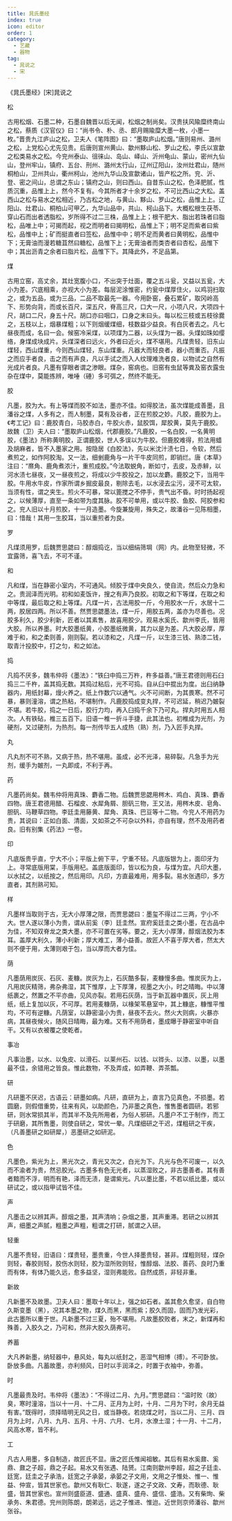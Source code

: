 ```yaml
---
title: 晁氏墨经
index: true
icon: editor
order: 1
category:
  - 艺藏
  - 器物
tag:
  - 晁说之
  - 宋
---
```


《晁氏墨经》[宋]晁说之  

松  

古用松烟、石墨二种，石墨自魏晋以后无闻，松烟之制尚矣。汉贵扶风隃糜终南山之松，蔡质《汉官仪》曰：“尚书令、朴、丞、郎月赐隃糜大墨一枚，小墨一枚。”晋贵九江庐山之松，卫夫人《笔阵图》曰：“墨取庐山松烟。”唐则易州、潞州之松，上党松心尤先见贵。后唐则宣州黄山、歙州黟山松、罗山之松，李氏以宣歙之松类易水之松。今兖州泰山、徂徕山、岛山、峄山、沂州龟山、蒙山，密州九仙山，登州牢山，镇府、五台、刑州、潞州太行山，辽州辽阳山，汝州灶君山，随州桐柏山，卫州共山，衢州柯山，池州九华山及宣歙诸山，皆产松之所。兖、沂、登、密之间山，总谓之东山；镇府之山，则曰西山。自昔东山之松，色泽肥腻，性质沉重，品惟上上，然今不复有。今其所者才十余岁之松，不可比西山之大松。盖西山之松与易水之松相近，乃古松之地，与黄山、黟山、罗山之松，品惟上上。辽阳山、灶君山、桐柏山可甲乙，九华山品中，共山、柯山品下。大概松根生茯苓、穿山石而出者透脂松，岁所得不过二三株，品惟上上；根干肥大、脂出若珠者曰脂松，品唯上中；可揭而起，视之而明者曰揭明松，品惟上下；明不足而紫者曰紫松，品惟中上；矿而挺直者曰签松，品惟中中；明不足而黄者曰黄明松，品惟中下；无膏油而漫若糖苴然曰糖松，品惟下上；无膏油者而类杏者曰杏松，品惟下中；其出沥青之余者曰脂片松，品惟下下。其降此外，不足品第。  

煤  

古用立窑，高丈余，其灶宽腹小口，不出突于灶面，覆之五斗瓮，又益以五瓮，大小为差。穴底相乘，亦视大小为差。每层泥涂惟密，约瓮中煤厚住火，以鸡羽扫取之，或为五品，或为三品，二品不取最先一器。今用卧窑，叠石累矿，取冈岭高下、形势向背，而或长百尺，深五尺，脊高三尺，口大一尺，小项八尺，大项四十尺，胡口二尺，身五十尺。胡口亦曰咽口，口身之末曰头。每以松三枝或五枝徐爨之，五枝以上，烟暴煤粗；以下则烟缓煤细，枝数益少益良。有白灰者去之。凡七昼夜而成，名曰一会。候窑冷采煤，以项煤为二器，以头煤为一器。头煤如珠如缨络，身煤成块成片。头煤深者曰远火，外者曰近火，煤不堪用。凡煤贵轻，旧东山煤轻，西山煤重，今则西山煤轻，东山煤重。凡器大而轻良者，器小而重否。凡振之而应手者良，击之而有声良，凡以手试之而入人纹理难洗者良，以物试之自然有光成片者良。凡墨有穿眼者谓之渗眼。煤杂，窑病也。旧窑有虫鼠等粪及窑衣露虫杂在煤中，莫能拣辨，唯唾（硾）多可弭之，然终不能无。  

胶  

凡墨，胶为大。有上等煤而胶不如法，墨亦不佳。如得胶法，虽次煤能成善墨，且潘谷之煤，人多有之，而人制墨，莫有及谷者，正在煎胶之妙。凡胶，鹿胶为上。《考工记》曰：鹿胶青白，马胶赤白，牛胶火赤，鼠胶饵，犀胶黄，莫先于鹿胶。故魏（卫）夫人曰：“墨取庐山松烟，代郡鹿胶。”凡鹿胶，一名白胶，一名黄明胶，《墨法》所称黄明胶，正谓鹿胶，世人多误以为牛胶。但鹿胶难得，煎法用蜡及胡麻者，皆不入墨家之用。按隐居《白胶法》，先以米沈汁渍七日，令软，然后煮煎之，如作阿胶淘。又一法，细剉鹿角与一片干牛皮同煎，即销烂。唐《本草》注曰：“爢角、鹿角煮浓汁，重煎成胶。”今法取蜕角，断如寸，去皮，及赤觪，以河水渍七昼夜，又一昼夜煎之，将成以少牛胶投之，加以龙麝。鹿胶之下，当用牛胶。牛用水牛皮，作家所谓乡掘皮最良，剔除去毛，以水浸去尘污，浸不可太软，当须有性，谓之夹生。煎火不可暴，常以篦搅之不停手，贵气出不昏。时时扬起视之，以候薄厚，直至一条如带为度其脉。胶不可单用，或以牛胶、鱼胶、阿胶参和之。兖人旧以十月煎胶，十一月造墨。今旋兼旋用，殊失之，故潘谷一见陈相墨，曰：惜哉！其用一生胶耳，当以重煎者为良。  

罗  

凡煤须用罗，后魏贾思勰曰：醇烟捣讫，当以细绢筛堈（网）内。此物至轻微，不宜露筛，喜飞去，不可不谨。  

和  

凡和煤，当在静密小室内，不可通风。倾胶于煤中央良久，使自流，然后众力急和之。贵润泽而光明。初和如麦饭许，搜之有声乃良胶。初取之和下等煤，在取之和中等煤，最后取之和上等煤。凡煤一片，古法用胶一斤，今用胶水一斤，水居十二两，胶居四两。所以不善。然贾思勰墨法，煤一斤，用胶五两，盖亦为尽善也。况胶多利久，胶少利新，匠者以其素售，故喜用胶少。观易水奚氏、歙州李氏，皆用大胶。所以养墨。时大胶墨纸黄，小胶墨纸微黄，其力以是为差。凡大胶必厚，厚难于和，和之柔则善，刚则裂。若以漆和之，凡煤一斤，以生漆三钱、熟漆二钱，取青汁投胶中，打之匀，和之如法。  

捣  

凡捣不厌多，魏韦仲将《墨法》：“铁臼中捣三万杵，杵多益善。”唐王君德则用石臼捣三二千杵，盖其捣无数。其捣过粘后，光不可捣。自从臼中掍出为度。出臼纳静器内，用纸封幕，熳火养之。纸上作数穴以通气。火不可间断，为其畏寒。然不可暴，暴则潼溶，谓之热粘，不堪制作。凡鹿胶捣成变丸捍，不可迟延，稍迟乃皴裂不堪。若牛胶，捣之一日后，胶行力均，再入臼捣千余下乃可丸。捍丸时用五人相次。人有铁砧，椎三五百下。旧语一椎一折斗手捷，此其法也。初椎成为光剂，为硬剂，又过硬剂，为热剂。每一剂传毕五人成热（熟）剂，乃入匠手丸捍。  

丸  

凡丸剂不可不熟，又病于热，热不堪用。虽成，必不光泽，易碎裂。凡急手为光剂，缓手为皴剂，一丸即成，不利于再。  

药  

凡墨药尚矣。魏韦仲将用真珠、麝香二物。后魏贾思勰用梣木、鸡白、真珠、麝香四物。唐王君德用醋、石榴皮、水犀角屑、胆矾三物，王又法，用梣木皮、皂角、胆矾、马鞭草四物。李廷圭用藤黄、犀角、真珠、巴豆等十二物。今兖人不用药为贵，其说曰：正如白面、清面，又如茶之不可杂以外料，亦自有理，然不及用药者良。旧有别集《药法》一卷。  

印  

凡底版贵乎直，宁大不小；平版上俯下平，宁重不轻。凡底版银为上，面印牙为上。寻常底版用棠，手版用杞。盖底版面印，皆以松为良，与煤为宜。凡印大墨，以水拭之，以纸按之，然后用印。凡印，方直最难用，用多裂。易水张遇印，多方直者，其剂熟可知。  

样  

凡墨样当取则于古，无大小厚薄之限，而贾思勰曰：墨玺不得过二三两，宁小不大。世人遂以薄小为贵，谓从前奚（李）廷圭然。宣府奚廷圭之类小墨，在古品中为佳，不知双脊龙之类大墨，亦不可置在劣等。要之，无大小厚薄，醇烟法胶为本耳。盖厚大利久，薄小利新；厚大难工，薄小益善。故匠人不喜于厚大者，然太大则不便于用，太薄则艰于包，当以厚而大者为佳。  

荫  

凡墨荫用炭灰、石灰、麦糠。炭灰为上，石灰酷多裂，麦糠慢多曲。惟炭灰为上，凡用炭灰精筛，弗杂弗湿，其下惟厚，上下厚薄，视墨之大小，时之晴晦。中以薄纸裹之，然置之不平亦曲，见风亦裂。若用石灰荫，当于新瓦器中置灰，灰上用纸，纸上复加以灰，不可厚。若用麦糠荫，以椽架苇悬室中，其上糠底，糠惟平惟均，不可有逆糠。凡荫室，以静密温小为贵，昼夜不去火。然火大则病，火暴亦病，其昼夜候火，随风日晴晦，最为难。又有不用荫者，墨成曝于静密室中听自干。又有以衣被覆之使乾者。  

事冶  

凡事治墨，以水、以兔皮、以滑石、以莱州石、以钱、以铧头、以漆、以墨，以墨最不佳，余错用之皆良。惟此数物，不及弄成，如弄鞭、弄茶瓢。  

研  

凡研墨不厌迟，古语云：研墨如病。凡研，直研为上，直言乃见真色，不损墨。若圆磨，则假借重势，往来有风，以助颜色，乃非墨之真色，惟售墨者圆研。若邪研，则水常损其半，而其半不及先所用者，为俗人邪研。凡墨户不工于制作，而工于研磨，其所售墨，则使自研之，常优一晕。凡煤细研之干迟，煤粗研之干疾，（凡善墨研之如研犀，）恶墨研之如研泥。  

色  

凡墨色，紫光为上，黑光次之，青光又次之，白光为下。凡光与色不可废一，以久而不渝者为贵，然忌胶光。古墨多有色无光者，以蒸湿败之，非古墨善者。其有善者黯而不浮，明而有艳，泽而无渍，是谓紫光。凡以墨比墨，不若以纸比墨，或以研试之，或以指甲试皆不佳。  

声  

凡墨击之以辨其声。醇烟之墨，其声清响；杂烟之墨，其声重滞。若研之以辨其声，细墨之声腻，粗墨之声粗，粗谓之打研，腻谓之入研。  

轻重  

凡墨不贵轻，旧语曰：煤贵轻，墨贵重，今世人择墨贵轻，甚非。煤粗则轻，煤杂则轻，春胶则轻，胶伤水则轻，胶为湿所败则轻，惟醇烟、法胶、善药、良时乃重而有体，有体乃能久远，愈多益坚，湿则弗能败。自然成质，非轻非重。  

新故  

凡新墨不及故墨。卫夫人曰：墨取十年以上，强之如石者。盖其愈久愈坚，自白物久斯变墨（黑），况其本墨之物，煤久而黑，黑而紫；胶久而固，固而乃发光彩，此古墨所以重于世。凡新墨不过三夏，殆不堪用。凡故墨胶败者，末之，新煤再和殊善，入胶久之，乃可和，然非大胶久荫弗可。  

养蓄  

大凡养新墨，纳轻器中，悬风处，每丸以纸封之，恶湿气相博（搏）。不可卧放。卧放多曲。凡蓄故墨，亦利频风，日时以手润泽之，时置于衣袖中，弥善。  

时  

凡墨最贵及时。韦仲将《墨法》：“不得过二月、九月。”贾思勰曰：“温时败（故）臭，寒时潼溶，当以十一月、十二月、正月为上时，十月、二月为下时，余月无益有害。”既得时，须择晴明无风之日，或当静夜。若烧煤之时，当以二月、三月、四月为上时，八月、九月、五月、十月、六月、七月，水潦土湿；十一月、十二月，风高水寒，皆不利。  

工  

凡古人用墨，多自制造，故匠氏不显。唐之匠氏惟闻祖敏。其后有易水奚鼐、奚鼎、鼐之子超，鼎之子起。易水又有张遇、陆赟。江南则歙州李超，超之子廷圭、廷宽，廷圭之子承浩，廷宽之子承晏，承晏之子文用，文用之子惟处、惟一、惟益、仲宣，皆其世家也。歙州又有耿仁、耿遂，遂之子文政、文寿，而耿德、耿盛，皆其世家也。宣州则盛臣道、盛通、盛真、盛舟、盛信、盛浩。又有柴珣、柴承务、朱君德。兖州则陈朗，朗弟远，远之子惟进、惟迨。近世则京师潘谷、歙州张谷。  
